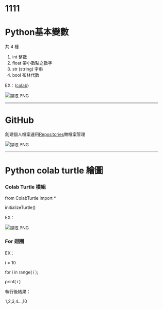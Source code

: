 # 1111
# **Python基本變數**

共 4 種

1. int 整數
2. float 帶小數點之數字
3. str (string) 字串
4. bool 布林代數

EX：([colab](https://colab.research.google.com/?hl=zh-tw))

![擷取.PNG](https://s3-us-west-2.amazonaws.com/secure.notion-static.com/b1d5b024-a524-4023-88db-8923f3a00c86/%E6%93%B7%E5%8F%96.png)

---

# GitHub

創建個人檔案運用[Repositories](https://github.com/borderbollie?tab=repositories)做檔案管理

![擷取.PNG](https://s3-us-west-2.amazonaws.com/secure.notion-static.com/9f3499fa-3655-4496-93d0-62380041653f/%E6%93%B7%E5%8F%96.png)

---

# Python colab turtle 繪圖

### Colab Turtle 模組

from ColabTurtle import *

initializeTurtle()

EX：

![擷取.PNG](https://s3-us-west-2.amazonaws.com/secure.notion-static.com/82391ddd-813c-4f75-93fd-bd95e1800daf/%E6%93%B7%E5%8F%96.png)

### For 迴圈

EX：

i = 10

for  i  in  range( i );

print( i )

執行後結果：

1,2,3,4…,10
